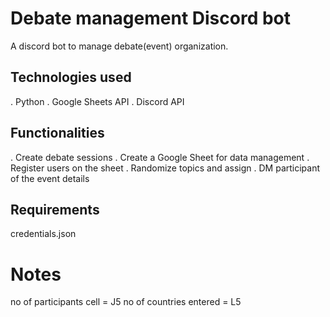 # Debate management Discord bot

A discord bot to manage debate(event) organization. 

## Technologies used
. Python
. Google Sheets API
. Discord API

## Functionalities
. Create debate sessions
. Create a Google Sheet for data management
. Register users on the sheet
. Randomize topics and assign
. DM participant of the event details

## Requirements
credentials.json

# Notes

no of participants cell = J5
no of countries entered = L5